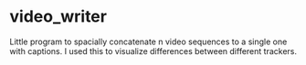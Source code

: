 video_writer
============

Little program to spacially concatenate n video sequences to a single one with captions. I used this to visualize differences between different trackers.